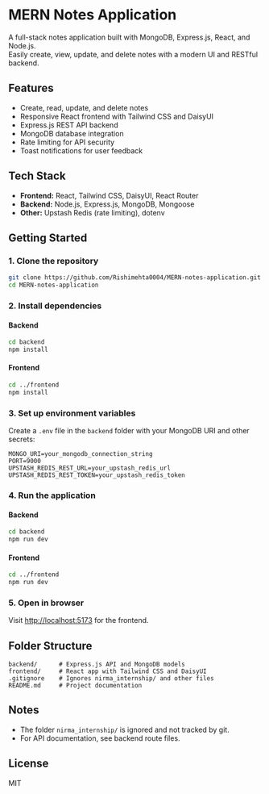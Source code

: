 # MERN Notes Application

A full-stack notes application built with MongoDB, Express.js, React, and Node.js.  
Easily create, view, update, and delete notes with a modern UI and RESTful backend.

## Features

- Create, read, update, and delete notes
- Responsive React frontend with Tailwind CSS and DaisyUI
- Express.js REST API backend
- MongoDB database integration
- Rate limiting for API security
- Toast notifications for user feedback

## Tech Stack

- **Frontend:** React, Tailwind CSS, DaisyUI, React Router
- **Backend:** Node.js, Express.js, MongoDB, Mongoose
- **Other:** Upstash Redis (rate limiting), dotenv

## Getting Started

### 1. Clone the repository

```sh
git clone https://github.com/Rishimehta0004/MERN-notes-application.git
cd MERN-notes-application
```

### 2. Install dependencies

#### Backend
```sh
cd backend
npm install
```

#### Frontend
```sh
cd ../frontend
npm install
```

### 3. Set up environment variables

Create a `.env` file in the `backend` folder with your MongoDB URI and other secrets:

```env
MONGO_URI=your_mongodb_connection_string
PORT=9000
UPSTASH_REDIS_REST_URL=your_upstash_redis_url
UPSTASH_REDIS_REST_TOKEN=your_upstash_redis_token
```

### 4. Run the application

#### Backend
```sh
cd backend
npm run dev
```

#### Frontend
```sh
cd ../frontend
npm run dev
```

### 5. Open in browser

Visit [http://localhost:5173](http://localhost:5173) for the frontend.

## Folder Structure

```
backend/      # Express.js API and MongoDB models
frontend/     # React app with Tailwind CSS and DaisyUI
.gitignore    # Ignores nirma_internship/ and other files
README.md     # Project documentation
```

## Notes

- The folder `nirma_internship/` is ignored and not tracked by git.
- For API documentation, see backend route files.

## License

MIT
